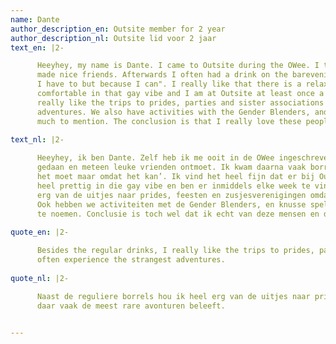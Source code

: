 ```yaml
---
name: Dante
author_description_en: Outsite member for 2 year
author_description_nl: Outsite lid voor 2 jaar
text_en: |2-

      Heeyhey, my name is Dante. I came to Outsite during the OWee. I then did the introductory group and immediately
      made nice friends. Afterwards I often had a drink on the barevenings on Thursday, with the motto "not because
      I have to but because I can". I really like that there is a relaxed atmosphere at Outsite. I feel very 
      comfortable in that gay vibe and I am at Outsite at least once a week now. Besides the regular drinks, I
      really like the trips to prides, parties and sister associations because you often experience the strangest
      adventures. We also have activities with the Gender Blenders, and cozy games nights, but it is actually too
      much to mention. The conclusion is that I really love these people and the association <3
      
text_nl: |2-

      Heeyhey, ik ben Dante. Zelf heb ik me ooit in de OWee ingeschreven bij Outsite. Ik heb toen de kennismakingsgroep
      gedaan en meteen leuke vrienden ontmoet. Ik kwam daarna vaak borrelen op de donderdag, met het motto ‘niet omdat
      het moet maar omdat het kan’. Ik vind het heel fijn dat er bij Outsite een ongedwongen sfeer hangt. Ik voel me
      heel prettig in die gay vibe en ben er inmiddels elke week te vinden. Naast de reguliere borrels hou ik heel
      erg van de uitjes naar prides, feesten en zusjesverenigingen omdat je daar vaak de meest rare avonturen beleeft.
      Ook hebben we activiteiten met de Gender Blenders, en knusse spelletjes avonden maar het is eigenlijk teveel om op
      te noemen. Conclusie is toch wel dat ik echt van deze mensen en de vereniging ben gaan houden <3.
      
quote_en: |2-

      Besides the regular drinks, I really like the trips to prides, parties and sister associations because you
      often experience the strangest adventures.
      
quote_nl: |2-

      Naast de reguliere borrels hou ik heel erg van de uitjes naar prides, feesten en zusjesverenigingen omdat je
      daar vaak de meest rare avonturen beleeft.
      

---
```

